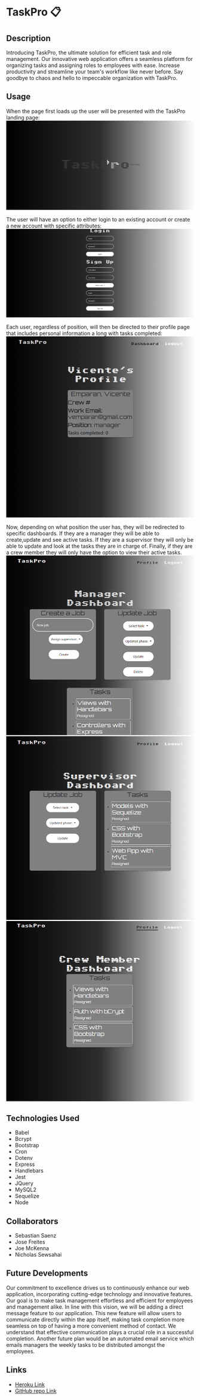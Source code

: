 # TaskPro 📋

## Description
Introducing TaskPro, the ultimate solution for efficient task and role management. Our innovative web application offers a seamless platform for organizing tasks and assigning roles to employees with ease. Increase productivity and streamline your team's workflow like never before. Say goodbye to chaos and hello to impeccable organization with TaskPro.
## Usage
When the page first loads up the user will be presented with the TaskPro landing page:
![Landing Page](/public/css/images/landing.png)

The user will have an option to either login to an existing account or create a new account with specific attributes:
![Login](/public/css/images/login.png)

Each user, regardless of position, will then be directed to their profile page that includes personal information a long with tasks completed:
![Profile](/public/css/images/profile.png)

Now, depending on what position the user has, they will be redirected to specific dashboards. If they are a manager they will be able to create,update and see active tasks. If they are a supervisor they will only be able to update and look at the tasks they are in charge of. Finally, if they are a crew member they will only have the option to view their active tasks.
![Manager Dashboard](/public/css/images/managerDash.png)
![Supervisor Dashboard](/public/css/images/supervisorDash.png)
![Crew Dashboard](/public/css/images/crewDash.png)

## Technologies Used 
- Babel
- Bcrypt
- Bootstrap
- Cron
- Dotenv
- Express
- Handlebars
- Jest
- JQuery
- MySQL2
- Sequelize 
- Node

## Collaborators
- Sebastian Saenz
- Jose Freites
- Joe McKenna
- Nicholas Sewsahai

## Future Developments
Our commitment to excellence drives us to continuously enhance our web application, incorporating cutting-edge technology and innovative features. Our goal is to make task management effortless and efficient for employees and management alike. In line with this vision, we will be adding a direct message feature to our application. This new feature will allow users to communicate directly within the app itself, making task completion more seamless on top of having a more convenient method of contact. We understand that effective communication plays a crucial role in a successful completion. Another future plan would be an automated email service which emails managers the weekly tasks to be distributed amongst the employees.

## Links
- [Heroku Link](https://taskpro-team1-96df893b3174.herokuapp.com/)
- [GitHub repo Link](https://github.com/JMcKenna01/TaskPro.git)